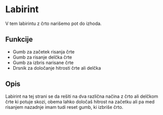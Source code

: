 # Labirint
V tem labirintu z črto narišemo pot do izhoda.

## Funkcije
- Gumb za začetek risanja črte
- Gumb za risanje delčka črte
- Gumb za izbris narisane črte
- Drsnik za določanje hitrosti črte ali delčka

## Opis
Labirint na tej strani se da rešiti na dva različna načina z črto ali delčkom črte ki potuje skozi, obema lahko določaš hitrost na začetku ali pa med risanjem nazadnje imam tudi reset gumb, ki izbriše črto.
